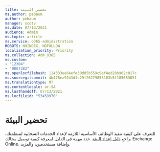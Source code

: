 ```yaml
---
title: تحضير البيئة
ms.author: pebaum
author: pebaum
manager: scotv
ms.date: 07/13/2021
audience: Admin
ms.topic: article
ms.service: o365-administration
ROBOTS: NOINDEX, NOFOLLOW
localization_priority: Priority
ms.collection: Adm_O365
ms.custom:
- "12304"
- "9007382"
ms.openlocfilehash: 114333ee64efe30dd5b559c9ef4ed20b902c817c
ms.sourcegitcommit: 4b476ea92b3d1c29f26279853183b5f185683051
ms.translationtype: MT
ms.contentlocale: ar-SA
ms.lasthandoff: 07/13/2021
ms.locfileid: "53459970"
---
```

# <a name="prepare-your-environment"></a>تحضير البيئة

للتعرف على كيفية تنفيذ الوظائف الأساسية اللازمة لإعداد الخدمات السحابية لمنظمتك، راجع [دليل إعداد البيئة](https://admin.microsoft.com/adminportal/home#/modernonboarding/prepareyourenvironment). حدد مهمة في الدليل لمعرفة كيفية توصيل مجالك، Exchange Online، وإضافة مستخدمين، والمزيد.     